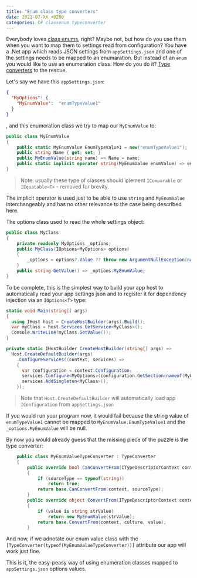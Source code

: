 ```yaml
---
title: "Enum class type converters"
date: 2021-07-XX +0200
categories: C# classenum typeconverter
---
```


Everybody loves [class enums](https://docs.microsoft.com/en-us/dotnet/architecture/microservices/microservice-ddd-cqrs-patterns/enumeration-classes-over-enum-types), right? Maybe not, but how do you use them when you want to map them to settings read from configuration? You have a .Net app which reads JSON settings from `appSettings.json` and one of the settings needs to be mapped to an enumaration. But instead of an `enum` you would like to use an enumeration class. How do you do it? [Type converters](https://docs.microsoft.com/dotnet/api/system.componentmodel.typeconverter) to the rescue.

Let's say we have this `appSettings.json`: 
```json
{
  "MyOptions": {
    "MyEnumValue":  "enumTypeValue1"
  }
}
```
, and this enumeration class we try to map our `MyEnumValue` to:
```csharp
public class MyEnumValue
{
    public static MyEnumValue EnumTypeValue1 = new("enumTypeValue1");
    public string Name { get; set; }
    public MyEnumValue(string name) => Name = name;
    public static implicit operator string(MyEnumValue enumValue) => enumValue.Name;
}
```
> Note: usually these type of classes should iplement `IComparable` or `IEquatable<T>` - removed for brevity.

The implicit operator is used just to be able to use `string` and `MyEnumValue` interchangeably and has no other relevance to the case being described here.

The options class used to read the whole settings object:

```csharp
public class MyClass
{
    private readonly MyOptions _options;
    public MyClass(IOptions<MyOptions> options)
    {
        _options = options?.Value ?? throw new ArgumentNullException(nameof(options));
    }
    public string GetValue() => _options.MyEnumValue;
}
```

To be complete, this is the simplest way to build your app host to automatically read your app settings json and to register it for dependency injection via an `IOptions<T>` type:

```csharp
static void Main(string[] args)
{
  using IHost host = CreateHostBuilder(args).Build();
  var myClass = host.Services.GetService<MyClass>();
  Console.WriteLine(myClass.GetValue());
}

private static IHostBuilder CreateHostBuilder(string[] args) =>
  Host.CreateDefaultBuilder(args)
    .ConfigureServices((context, services) => 
    {
      var configuration = context.Configuration;
      services.Configure<MyOptions>(configuration.GetSection(nameof(MyOptions)));
      services.AddSingleton<MyClass>();
    });
```

> Note that `Host.CreateDefaultBuilder` will automatically load app `IConfiguration` from `appSettings.json` 

If you would run your program now, it would fail because the string value of `enumTypeValue1` cannot be mapped to `MyEnumValue.EnumTypeValue1` and the `_options.MyEnumValue` will be null.

By now you would already guess that the missing piece of the puzzle is the type converter:

```csharp
	public class MyEnumValueTypeConverter : TypeConverter
	{
		public override bool CanConvertFrom(ITypeDescriptorContext context, Type sourceType)
		{
			if (sourceType == typeof(string))
				return true;
			return base.CanConvertFrom(context, sourceType);
		}
		public override object ConvertFrom(ITypeDescriptorContext context, CultureInfo culture, object value)
		{
			if (value is string strValue)
				return new MyEnumValue(strValue);
			return base.ConvertFrom(context, culture, value);
		}
```

And now, if we adnotate our enum value class with the `[TypeConverter(typeof(MyEnumValueTypeConverter))]` attribute our app will work just fine.

This is it, the easy-peasy way of using enumeration classes mapped to `appSettings.json` options values.